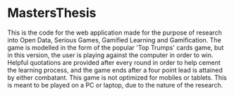 # MastersThesis
This is the code for the web application made for the purpose of research into Open Data, Serious Games, Gamified Learning and Gamification.
The game is modelled in the form of the popular 'Top Trumps' cards game, but in this version, the user is playing against the computer in order to win. Helpful quotations are provided after every round in order to help cement the learning process, and the game ends after a four point lead is attained by either combatant.
This game is not optimized for mobiles or tablets. This is meant to be played on a PC or laptop, due to the nature of the research.
